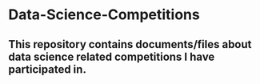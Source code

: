 # Data-Science-Competitions
This repository contains documents/files about data science related competitions I have participated in.
---
